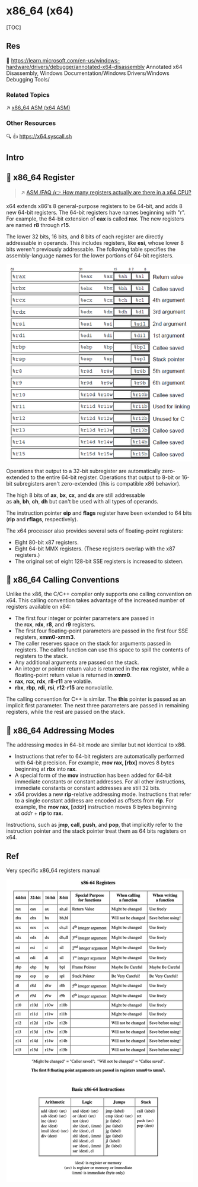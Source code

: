 # x86_64 (x64)

[TOC]



## Res
📂 https://learn.microsoft.com/en-us/windows-hardware/drivers/debugger/annotated-x64-disassembly
Annotated x64 Disassembly, Windows Documentation/Windows Drivers/Windows Debugging Tools/


### Related Topics
↗ [x86_64 ASM (x64 ASM)](../../../../../../👩‍💻%20Programming%20Methodology%20and%20Languages/ASM%20(Assembly%20Languages)/x86%20ISA%20Based%20ASM/x86_64%20ASM%20(x64%20ASM)/x86_64%20ASM%20(x64%20ASM).md)


### Other Resources
🔍 👍 https://x64.syscall.sh



## Intro



## 🎯 x86_64 Register
> ↗ [ASM /FAQ /👉 How many registers actually are there in a x64 CPU?](../../../../../../👩‍💻%20Programming%20Methodology%20and%20Languages/ASM%20(Assembly%20Languages)/FAQ.md#👉%20How%20many%20registers%20actually%20are%20there%20in%20a%20x64%20CPU?)

x64 extends x86's 8 general-purpose registers to be 64-bit, and adds 8 new 64-bit registers. The 64-bit registers have names beginning with "r". For example, the 64-bit extension of **eax** is called **rax**. The new registers are named **r8** through **r15**.

The lower 32 bits, 16 bits, and 8 bits of each register are directly addressable in operands. This includes registers, like **esi**, whose lower 8 bits weren't previously addressable. The following table specifies the assembly-language names for the lower portions of 64-bit registers.

![](../../../../../../../../Assets/Pics/registers.png)

Operations that output to a 32-bit subregister are automatically zero-extended to the entire 64-bit register. Operations that output to 8-bit or 16-bit subregisters aren't zero-extended (this is compatible x86 behavior).

The high 8 bits of **ax**, **bx**, **cx**, and **dx** are still addressable as **ah**, **bh**, **ch**, **dh** but can't be used with all types of operands.

The instruction pointer **eip** and **flags** register have been extended to 64 bits (**rip** and **rflags**, respectively).

The x64 processor also provides several sets of floating-point registers:
- Eight 80-bit x87 registers.
- Eight 64-bit MMX registers. (These registers overlap with the x87 registers.)
- The original set of eight 128-bit SSE registers is increased to sixteen.



## 🎯 x86_64 Calling Conventions
Unlike the x86, the C/C++ compiler only supports one calling convention on x64. This calling convention takes advantage of the increased number of registers available on x64:
- The first four integer or pointer parameters are passed in the **rcx**, **rdx**, **r8**, and **r9** registers.
- The first four floating-point parameters are passed in the first four SSE registers, **xmm0**-**xmm3**.
- The caller reserves space on the stack for arguments passed in registers. The called function can use this space to spill the contents of registers to the stack.
- Any additional arguments are passed on the stack.
- An integer or pointer return value is returned in the **rax** register, while a floating-point return value is returned in **xmm0**.
- **rax**, **rcx**, **rdx**, **r8**-**r11** are volatile.
- **rbx**, **rbp**, **rdi**, **rsi**, **r12**-**r15** are nonvolatile.

The calling convention for C++ is similar. The **this** pointer is passed as an implicit first parameter. The next three parameters are passed in remaining registers, while the rest are passed on the stack.



## 🎯 x86_64 Addressing Modes
The addressing modes in 64-bit mode are similar but not identical to x86.
- Instructions that refer to 64-bit registers are automatically performed with 64-bit precision. For example, **mov rax, [rbx]** moves 8 bytes beginning at **rbx** into **rax**.
- A special form of the **mov** instruction has been added for 64-bit immediate constants or constant addresses. For all other instructions, immediate constants or constant addresses are still 32 bits.
- x64 provides a new **rip**-relative addressing mode. Instructions that refer to a single constant address are encoded as offsets from **rip**. For example, the **mov rax, [**_addr_**]** instruction moves 8 bytes beginning at _addr_ + **rip** to **rax**.

Instructions, such as **jmp**, **call**, **push**, and **pop**, that implicitly refer to the instruction pointer and the stack pointer treat them as 64 bits registers on x64.



## Ref
[👍 x64 Architecture | Windows Documentation]: https://learn.microsoft.com/en-us/windows-hardware/drivers/debugger/x64-architecture

[👍 CPU Registers x86-64]: https://wiki.osdev.org/CPU_Registers_x86-64

Very specific x86_64 registers manual

[x86 Assembly/X86 Architecture]: https://en.wikibooks.org/wiki/X86_Assembly/X86_Architecture

[x86_64 register cheat sheet]: https://math.hws.edu/eck/cs220/f22/registers.html
![](../../../../../../../../Assets/Pics/Screenshot%202023-10-17%20at%2011.12.11AM.png)

[x86 64 Register and Instruction Quick Start | Open Source Seneca]: https://wiki.cdot.senecacollege.ca/wiki/X86_64_Register_and_Instruction_Quick_Start